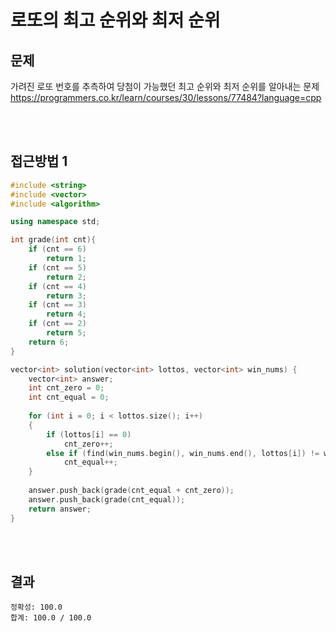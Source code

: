 # 로또의 최고 순위와 최저 순위

## 문제
가려진 로또 번호를 추측하여 당첨이 가능했던 최고 순위와 최저 순위를 알아내는 문제
https://programmers.co.kr/learn/courses/30/lessons/77484?language=cpp

<br><br>

## 접근방법 1
```CPP
#include <string>
#include <vector>
#include <algorithm>

using namespace std;

int grade(int cnt){
    if (cnt == 6)
        return 1;
    if (cnt == 5)
        return 2;
    if (cnt == 4)
        return 3;
    if (cnt == 3)
        return 4;
    if (cnt == 2)
        return 5;
    return 6;
}

vector<int> solution(vector<int> lottos, vector<int> win_nums) {
    vector<int> answer;
    int cnt_zero = 0;
    int cnt_equal = 0;
    
    for (int i = 0; i < lottos.size(); i++)
    {
        if (lottos[i] == 0)
            cnt_zero++;
        else if (find(win_nums.begin(), win_nums.end(), lottos[i]) != win_nums.end()) // 일치하는 번호 있음
            cnt_equal++;
    }
    
    answer.push_back(grade(cnt_equal + cnt_zero));
    answer.push_back(grade(cnt_equal));
    return answer;
}
```

<br><br>
## 결과
```
정확성: 100.0
합계: 100.0 / 100.0
```